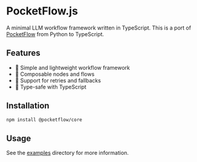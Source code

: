 # PocketFlow.js

A minimal LLM workflow framework written in TypeScript. This is a port of [PocketFlow](https://github.com/miniLLMFlow/PocketFlow) from Python to TypeScript.

## Features

- 🚀 Simple and lightweight workflow framework
- 🔌 Composable nodes and flows
- 🔄 Support for retries and fallbacks
- 🎯 Type-safe with TypeScript

## Installation

```bash
npm install @pocketflow/core
```

## Usage

See the [examples](./packages/examples) directory for more information.

